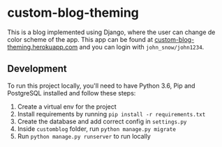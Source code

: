 # custom-blog-theming
This is a blog implemented using Django, where the user can change de color scheme of the app. This app can be found at [custom-blog-theming.herokuapp.com](custom-blog-theming.herokuapp.com) and you can login with `john_snow/john1234`.

## Development
To run this project locally, you'll need to have Python 3.6, Pip and PostgreSQL installed and follow these steps:
1. Create a virtual env for the project
2. Install requirements by running `pip install -r requirements.txt`
3. Create the database and add correct config in `settings.py`
3. Inside `customblog` folder, run `python manage.py migrate`
4. Run `python manage.py runserver` to run locally

